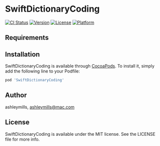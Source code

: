 # SwiftDictionaryCoding

[![CI Status](https://img.shields.io/travis/ashleymills/SwiftDictionaryCoding.svg?style=flat)](https://travis-ci.org/ashleymills/SwiftDictionaryCoding)
[![Version](https://img.shields.io/cocoapods/v/SwiftDictionaryCoding.svg?style=flat)](https://cocoapods.org/pods/SwiftDictionaryCoding)
[![License](https://img.shields.io/cocoapods/l/SwiftDictionaryCoding.svg?style=flat)](https://cocoapods.org/pods/SwiftDictionaryCoding)
[![Platform](https://img.shields.io/cocoapods/p/SwiftDictionaryCoding.svg?style=flat)](https://cocoapods.org/pods/SwiftDictionaryCoding)

## Requirements

## Installation

SwiftDictionaryCoding is available through [CocoaPods](https://cocoapods.org). To install
it, simply add the following line to your Podfile:

```ruby
pod 'SwiftDictionaryCoding'
```

## Author

ashleymills, ashleymills@mac.com

## License

SwiftDictionaryCoding is available under the MIT license. See the LICENSE file for more info.
